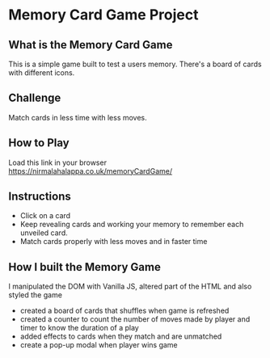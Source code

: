 # Memory Card Game Project

## What is the Memory Card Game
This is a simple game built to test a users memory. There's a board of cards with different icons. 


## Challenge
Match cards in less time with less moves.

## How to Play
Load this link in your browser https://nirmalahalappa.co.uk/memoryCardGame/

## Instructions
* Click on a card
* Keep revealing cards and working your memory to remember each unveiled card.
* Match cards properly with less moves and in faster time


## How I built the Memory Game
I manipulated the DOM with Vanilla JS, altered part of the HTML and also styled the game
* created a board of cards that shuffles when game is refreshed
* created a counter to count the number of moves made by player and timer to know the duration of a play
* added effects to cards when they match and are unmatched
* create a pop-up modal when player wins game
